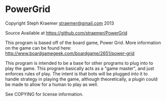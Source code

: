 PowerGrid
=========
Copyright Steph Kraemer <straemer@gmail.com> 2013

Source Available at https://github.com/straemer/PowerGrid

This program is based off of the board game, Power Grid. More information on the game can be found here: http://www.boardgamegeek.com/boardgame/2651/power-grid

This program is intended to be a base for other programs to plug into to play the game. This program basically acts as a "game master", and just enforces rules of play. The intent is that bots will be plugged into it to handle strategy in playing the game, although theoretically, a plugin could be made to allow for a human to play as well.

See COPYING for license information.